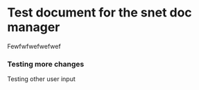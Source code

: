 # Test document for the snet doc manager






Fewfwfwefwefwef



### Testing more changes




Testing other user input

